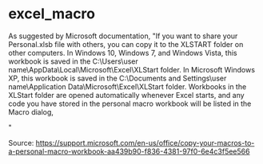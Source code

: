 # excel_macro

As suggested by Microsoft documentation, "If you want to share your Personal.xlsb file with others, you can copy it to the XLSTART folder on other computers. In Windows 10, Windows 7, and Windows Vista, this workbook is saved in the C:\Users\user name\AppData\Local\Microsoft\Excel\XLStart folder. In Microsoft Windows XP, this workbook is saved in the C:\Documents and Settings\user name\Application Data\Microsoft\Excel\XLStart folder. Workbooks in the XLStart folder are opened automatically whenever Excel starts, and any code you have stored in the personal macro workbook will be listed in the Macro dialog,

"

Source: https://support.microsoft.com/en-us/office/copy-your-macros-to-a-personal-macro-workbook-aa439b90-f836-4381-97f0-6e4c3f5ee566
